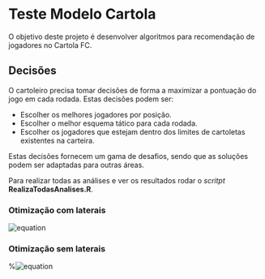 # Teste Modelo Cartola

O objetivo deste projeto é desenvolver algoritmos para recomendação de jogadores no Cartola FC.

## Decisões

O cartoleiro precisa tomar decisões de forma a  maximizar a pontuação do jogo em cada rodada. Estas decisões podem ser:

- Escolher os melhores jogadores por posição.
- Escolher o melhor esquema tático para cada rodada.
- Escolher os jogadores que estejam dentro dos limites de cartoletas existentes na carteira.

Estas decisões fornecem um gama de desafios, sendo que as soluções podem ser adaptadas para outras áreas.

Para realizar todas as análises e ver os resultados rodar o *scritpt* **RealizaTodasAnalises.R**.


### Otimização com laterais

![equation]()


### Otimização sem laterais

%![equation](http://mathurl.com/yco6b8q8)